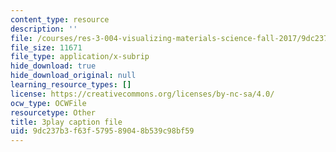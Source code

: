 ```yaml
---
content_type: resource
description: ''
file: /courses/res-3-004-visualizing-materials-science-fall-2017/9dc237b3f63f579589048b539c98bf59_zH76mIS0ARs.vtt
file_size: 11671
file_type: application/x-subrip
hide_download: true
hide_download_original: null
learning_resource_types: []
license: https://creativecommons.org/licenses/by-nc-sa/4.0/
ocw_type: OCWFile
resourcetype: Other
title: 3play caption file
uid: 9dc237b3-f63f-5795-8904-8b539c98bf59
---
```

